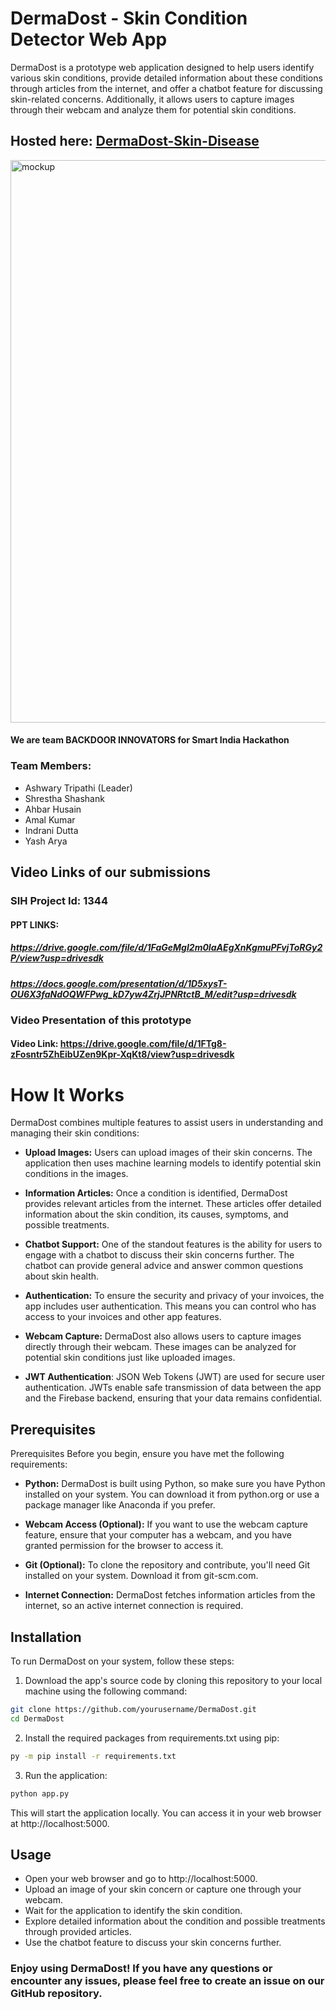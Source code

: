 # DermaDost - Skin Condition Detector Web App
DermaDost is a prototype web application designed to help users identify various skin conditions, provide detailed information about these conditions through articles from the internet, and offer a chatbot feature for discussing skin-related concerns. Additionally, it allows users to capture images through their webcam and analyze them for potential skin conditions.

## Hosted here: [DermaDost-Skin-Disease](https://skin-disease.yasharya5.repl.co)
<img src="https://github.com/Shresth72/DermaDost/assets/97455610/0a562c6f-1fd1-4a06-b0d0-d211ae86a0b6" alt="mockup" width="900"/>

#### We are team BACKDOOR INNOVATORS for Smart India Hackathon
### Team Members:
- Ashwary Tripathi (Leader)
- Shrestha Shashank
- Ahbar Husain
- Amal Kumar
- Indrani Dutta
- Yash Arya

## Video Links of our submissions
### SIH Project Id: 1344
#### PPT LINKS: 
##### https://drive.google.com/file/d/1FaGeMgI2m0IaAEgXnKgmuPFvjToRGy2P/view?usp=drivesdk
##### https://docs.google.com/presentation/d/1D5xysT-OU6X3faNdOQWFPwg_kD7yw4ZrjJPNRtctB_M/edit?usp=drivesdk


### Video Presentation of this prototype
#### Video Link: https://drive.google.com/file/d/1FTg8-zFosntr5ZhEibUZen9Kpr-XqKt8/view?usp=drivesdk


# How It Works
DermaDost combines multiple features to assist users in understanding and managing their skin conditions:
- **Upload Images:** Users can upload images of their skin concerns. The application then uses machine learning models to identify potential skin conditions in the images.

- **Information Articles:** Once a condition is identified, DermaDost provides relevant articles from the internet. These articles offer detailed information about the skin condition, its causes, symptoms, and possible treatments.

- **Chatbot Support:** One of the standout features is the ability for users to engage with a chatbot to discuss their skin concerns further. The chatbot can provide general advice and answer common questions about skin health.

- **Authentication:** To ensure the security and privacy of your invoices, the app includes user authentication. This means you can control who has access to your invoices and other app features.

- **Webcam Capture:** DermaDost also allows users to capture images directly through their webcam. These images can be analyzed for potential skin conditions just like uploaded images.

- **JWT Authentication**: JSON Web Tokens (JWT) are used for secure user authentication. JWTs enable safe transmission of data between the app and the Firebase backend, ensuring that your data remains confidential.

## Prerequisites
Prerequisites
Before you begin, ensure you have met the following requirements:

- **Python:** DermaDost is built using Python, so make sure you have Python installed on your system. You can download it from python.org or use a package manager like Anaconda if you prefer.

- **Webcam Access (Optional):** If you want to use the webcam capture feature, ensure that your computer has a webcam, and you have granted permission for the browser to access it.

- **Git (Optional):** To clone the repository and contribute, you'll need Git installed on your system. Download it from git-scm.com.

- **Internet Connection:** DermaDost fetches information articles from the internet, so an active internet connection is required.

## Installation
To run DermaDost on your system, follow these steps:

1. Download the app's source code by cloning this repository to your local machine using the following command:

```bash
git clone https://github.com/yourusername/DermaDost.git
cd DermaDost
```

2. Install the required packages from requirements.txt using pip:
 ```bash
 py -m pip install -r requirements.txt
 ```
    
3. Run the application:
 ```bash
 python app.py
```
This will start the application locally. You can access it in your web browser at http://localhost:5000.

## Usage
- Open your web browser and go to http://localhost:5000.
- Upload an image of your skin concern or capture one through your webcam.
- Wait for the application to identify the skin condition.
- Explore detailed information about the condition and possible treatments through provided articles.
- Use the chatbot feature to discuss your skin concerns further.


### Enjoy using DermaDost! If you have any questions or encounter any issues, please feel free to create an issue on our GitHub repository.
